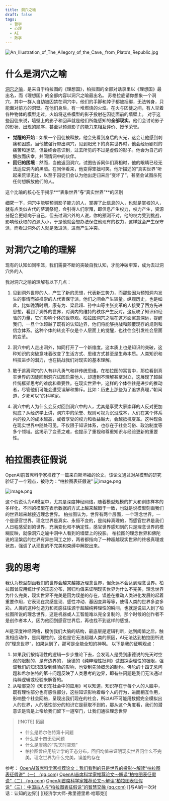 ```yaml
---
title: 洞穴之喻
draft: false
tags:
  - 哲学 
  - 心理 
  - AI 
  - 数学
---
```

 

![An_Illustration_of_The_Allegory_of_the_Cave,_from_Plato’s_Republic.jpg](https://build-web.oss-cn-qingdao.aliyuncs.com/my_pic_file/An_Illustration_of_The_Allegory_of_the_Cave,_from_Plato%E2%80%99s_Republic.jpg)


# 什么是洞穴之喻

[洞穴之喻](https://zh.wikipedia.org/zh-cn/%E5%9C%B0%E7%A9%B4%E5%AF%93%E8%A8%80)，是来自于柏拉图的《理想国》，柏拉图的全部对话录里以《理想国》最出名，而《理想国》的全部内容以洞穴之喻最出名。
苏格拉底请你想象一个洞穴，其中一群人自幼被囚禁在洞穴中，他们的手脚和脖子都被捆绑，无法转身，只能面对前方的洞壁。在他们身后，有一堆燃烧的火焰。在火与囚徒之间，有人举着各种物体的模型走过，火焰将这些模型的影子投射在囚徒面前的墙壁上。
对于这些囚徒来说，墙壁上的影子和回声就是他们所能感知的**全部现实**。他们会讨论影子的形状、出现的顺序，甚至以预测影子的能力来相互评价、授予荣誉。
- **觉醒的开始**：如果一个囚徒被释放，他会先看到身后的火光，这会让他感到刺痛和困惑。当他被强行带出洞穴，见到阳光下的真实世界时，他会经历剧烈的痛苦和迷茫，但最终会意识到，过去所见的不过是虚假的影子。他会为自己的解放而庆幸，并同情洞中的伙伴。
- **回归的困境**：然而，当他返回洞穴，试图告诉同伴们真相时，他的眼睛已经无法适应洞内的黑暗。在同伴看来，他变得笨拙可笑。他所描述的“真实世界”听起来荒谬无比，以至于囚徒们会认为他出走归来后“变坏了”，甚至会试图杀死任何想解放他们的人。

这个比喻的核心在于揭示**“表象世界”**与**“真实世界”**的区别 

细究一下，洞穴中能够预测影子能力的人，掌握了此信息的人，也就是掌权的人，就有点类似古代的萨满祭祀，会引得人们崇拜，即信息产生权力，权力产生，资源分配会更倾向于自己，但去过洞穴外的人说，你的预测不对，他的权力受到挑战，影响他获取的资源大小，于是他就会想办法保住他现有的权力，这样就会产生保守派，而看过洞外的人就是激进派，进而产生冲突。

# 对洞穴之喻的理解

现有的认知如同牢笼，我们需要不断的突破自我认知，才能冲破牢笼，成为去过洞穴外的人

我对洞穴之喻的理解有以下几点：
1. 见到洞外世界的人，产生了新的思想，代表新生势力，而那些因为预知洞内发生的事情而被推崇的人代表保守派，他们之间会产生较量。纵观历史，也是如此，比如晚清时期，康有为、梁启超、孙中山等主张变革的人接受了西方先进思想，看到了洞外的世界，对洞内的维持的秩序产生反对。这反映了知识和经验的力量，它们影响个体的世界观。柏拉图洞穴之喻在这方面寓意深远，提醒我们，一旦个体超越了既有的认知边界，他们将能够挑战和颠覆现存的规则和信念体系。这种个体的转变不仅是个人层面上的觉醒，也往往会引发社会层面的变革。
    
2. 洞穴中的人走出洞外，如同打开了一个新维度。这本质上也是知识的突破，这种知识的突破意味着改变了生活方式、思维方式甚至是生命本质。人类知识和科技进步的潜力，也在挑战我们对现实的基本理解。
    
3. 敢于逃离洞穴的人有非凡勇气和非传统思维。在柏拉图的寓言中，那位看到真实世界的囚徒回到洞穴试图启蒙他人，却遭到不理解甚至对立，这展现了超越传统框架思考的难度和重要性。在现实世界中，这样的个体往往是进步的推动者，尽管他们可能会遭受误解和排斥。比如：历史上那些为了追求真理，”朝闻道，夕死可以“的科学家。
    
4. 洞穴中的人为什么会反对回到洞穴中的人，尤其是享受大家崇拜的人反对更加彻底？从经济学上讲，洞穴中的荣誉、规则可视为沉没成本，人们在某个体系内的投入的成本越高，或者享受的权力和收益越大，会越抵抗变革。这种现象在现实世界中随处可见，不仅限于知识体系，也存在于社会习俗、政治制度等多个领域。这揭示了变革之难，也提示了重视和尊重知识与经验更新的重要性。


# 柏拉图表征假说

OpenAI前首席科学家推荐了一篇来自斯坦福的论文。该论文通过对AI模型的研究验证了一个观点，被称为：“柏拉图表征假说”
![image.png](https://build-web.oss-cn-qingdao.aliyuncs.com/my_pic_file/20240619205358.png)

![image.png](https://build-web.oss-cn-qingdao.aliyuncs.com/my_pic_file/20240619223837.png)

这个假说认为AI模型中，尤其是深度神经网络，随着模型规模的扩大和训练样本的多样化，不同的模型在表示数据的方式上越来越趋于一致，也就是说模型刻画我们的世界越来越接近理念世界。
柏拉图认为，世界有两个层面，一个理念世界，一个是感官世界，理念世界是真实、永恒不变的，是纯粹真理的，而感官世界是我们人日程感受到的世界，充满变化和不确定性，感官世界感知到的只是理念世界的模糊反映，就像洞穴之喻中洞中人看到的墙壁上的投影。
柏拉图的理念世界和佛陀说的涅槃后的世界有异曲同工之妙，两者都指向了一种超越现实世界的终极真理或状态，强调了从现世的不完美和束缚中解脱出来。


# 我的思考

我认为模型刻画我们的世界会越来越接近理念世界，但永远不会达到理念世界。柏拉图曾应用统计学的正态分布，回归均值来证明现实世界为什么不完美，理念世界为什么完美，现实世界不完美是因为误差的存在，误差在推动人类进化发展的起着重要作用，它表现在灵感显现、感性冲动、基因变异等等，使得人类的世界多姿多彩。人类的这种创造力和灵感往往源于超越纯粹理性的瞬间，也就是说进入到了柏拉图所说的理念世界，这是机器或人工智能难以完全复制的，那个时候的创作者不是创作者本人，因为他回到感官世界后，再也找不到这样的感觉。

AI是深度神经网络，模仿我们大脑的结构，最底层是逻辑判断，达到阈值之后，触发相应动作，是纯理性的，这也是它无法超越人类的原因，AI无法达到柏拉图所说的”理念世界“，如果达到了，那可是全能全知的神啊。
以下是我的证明观点：
1. 如果我们按纯理性的逻辑一步步推论下去，会发现人是受到康德说的先天时空观的限制的，是有边界的， 康德的《纯粹理性批判》试图探索理性的极限，强调我们的知识既受到经验的影响，也受到先验概念的制约。佛陀的十四无忌问题和希尔伯特的第十问题反映了人类思考的边界，即有些问题是我们无法通过纯粹逻辑或经验来解答的。
2. 从哈耶克的《知识在社会中的应用》可以知道，知识存在于每个人的人脑中，既有理性部分也有感性部分，这些知识影响着每个人的行为，进而相互作用，影响整个社会网络，呈现出我们现在的社会，所以AI不可能用数据完全模拟出人的世界，人的感性部分的知识它是获取不到的，那从这个角度看，我们的潜意识是否是上帝给我们留下一道窄门，让我们通往理念世界


> [!NOTE] 拓展
> - 什么是希尔伯特第十问题
> - 什么是十四无忌问题
> - 什么是康德的“先天时空观”
> - 柏拉图曾应用统计学的正态分布，回归均值来证明现实世界问什么不完美，理念世界为什么完美，误差的存在



参考：
[OpenAI首席科学家推荐论文：我们看到的只是世界的投影～解读“柏拉图表征假说”（一） (qq.com)](https://mp.weixin.qq.com/s?__biz=MzkxMjYwNTgxOQ==&mid=2247484744&idx=1&sn=1dcfd7f131817f339c35aa16289f98d9&scene=21#wechat_redirect)
[OpenAI首席科学家推荐论文～解读“柏拉图表征假说”（二） (qq.com)](https://mp.weixin.qq.com/s?__biz=MzkxMjYwNTgxOQ==&mid=2247484747&idx=1&sn=53ce70c437c62474f557cf6063406e05&chksm=c10b125ff67c9b49485eab1984a5e2ef281947f77dc9f175c3316ff4fd6ed8f2a4387f4cc358&cur_album_id=3296589090389262342&scene=189#wechat_redirect)
[OpenAI首席科学家推荐论文～解读“柏拉图表征假说”（三）：中国古人与“柏拉图表征假说”的智慧交融 (qq.com)](https://mp.weixin.qq.com/s?__biz=MzkxMjYwNTgxOQ==&mid=2247484750&idx=1&sn=e54ba36d7d1d933b674bd39699552979&chksm=c10b125af67c9b4c5df366db7cf2ff6b4a8b2bc2409de90032c8275ca2883edf87ac4f4e1ecd&cur_album_id=3296589090389262342&scene=189#wechat_redirect)
[[与AI的一次对话：认知的边界]]
[[经济学大师-弗里德里希·哈耶克]]
